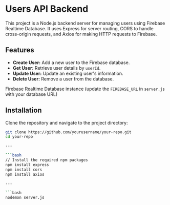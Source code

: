 # Users API Backend

This project is a Node.js backend server for managing users using Firebase Realtime Database. It uses Express for server routing, CORS to handle cross-origin requests, and Axios for making HTTP requests to Firebase.

## Features

- **Create User:** Add a new user to the Firebase database.
- **Get User:** Retrieve user details by `userId`.
- **Update User:** Update an existing user's information.
- **Delete User:** Remove a user from the database.

Firebase Realtime Database instance (update the `FIREBASE_URL` in `server.js` with your database URL)

## Installation

Clone the repository and navigate to the project directory:

```bash
git clone https://github.com/yourusername/your-repo.git
cd your-repo

---

```bash
// Install the required npm packages
npm install express
npm install cors
npm install axios

---

```bash
nodemon server.js
